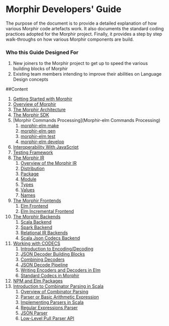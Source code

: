 # Morphir Developers' Guide
The purpose of the document is to provide a detailed explanation of how various Morphir code artefacts work.
It also documents the standard coding practices adopted for the Morphir project.
Finally, it provides a step by step walk-throughs on how various Morphir components are build.

### Who this Guide Designed For
1. New joiners to the Morphir project to get up to speed the various building blocks of Morphir
2. Existing team members intending to improve their abilities on Language Design concepts

##Content
1. [Getting Started with Morphir](https://github.com/finos/morphir-elm/blob/main/README.md) <br>
2. [Overview of Morphir](#)
3. [The Morphir Architecture](#) <br>
4. [The Morphir SDK](#) <br>
5. [Morphir Commands Processing](Morphir-elm Commands Processing) <br>
    1. [morphir-elm make](#) <br>
    2. [morphir-elm gen](#) <br>
    3. [morphir-elm test](#) <br>
    4. [morphir-elm develop](#) <br>
6. [Interoperability With JavaScript](#) <br>
7. [Testing Framework](#) <br>
8. [The Morphir IR](#) <br>
    1. [Overview of the Morphir IR](#) <br>
    2. [Distribution](#) <br>
    3. [Package](#) <br>
    4. [Module](#) <br>
    5. [Types](#) <br>
    6. [Values](#) <br>
    7. [Names](#) <br>
9. [The Morphir Frontends](#) <br>
    1. [Elm Frontend](#) <br>
    2. [Elm Incremental Frontend](#) <br>
10. [The Morphir Backends](#) <br>
    1. [Scala Backend](https://github.com/finos/morphir-elm/blob/main/docs/developers-guide/files/scala-backend.md)
    2. [Spark Backend](https://github.com/finos/morphir-elm/blob/main/docs/developers-guide/files/spark-backend.md)
    3. [Relational IR Backends](https://github.com/finos/morphir-elm/blob/main/docs/developers-guide/files/relational-backend.md)
    4. [Scala Json Codecs Backend](https://github.com/finos/morphir-elm/blob/main/docs/developers-guide/files/scala-backend.md)
11. [Working with CODECS](#) <br>
    1. [Introduction to Encoding/Decoding](#) <br>
    2. [JSON Decoder Building Blocks](#) <br>
    3. [Combining Decoders](#) <br>
    4. [JSON Decode Pipeline](#) <br>
    5. [Writing Encoders and Decoders in Elm](#) <br>
    6. [Standard Codecs in Morphir](#) <br>
12. [NPM and Elm Packages](#) <br>
13. [Introduction to Combinator Parsing in Scala](#) <br>
    1. [Overview of Combinator Parsing](#) <br>
    2. [Parser or Basic Arithmetic Expression](#) <br>
    3. [Implementing Parsers in Scala](#) <br>
    4. [Regular Expressions Parser](#) <br>
    5. [JSON Parser](#) <br>
    6. [Low-Level Pull Parser API](#) <br>

